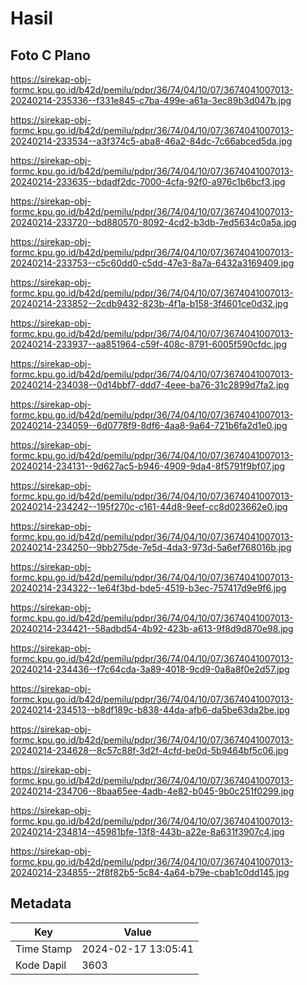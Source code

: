 # Hasil

## Foto C Plano

https://sirekap-obj-formc.kpu.go.id/b42d/pemilu/pdpr/36/74/04/10/07/3674041007013-20240214-235336--f331e845-c7ba-499e-a61a-3ec89b3d047b.jpg

https://sirekap-obj-formc.kpu.go.id/b42d/pemilu/pdpr/36/74/04/10/07/3674041007013-20240214-233534--a3f374c5-aba8-46a2-84dc-7c66abced5da.jpg

https://sirekap-obj-formc.kpu.go.id/b42d/pemilu/pdpr/36/74/04/10/07/3674041007013-20240214-233635--bdadf2dc-7000-4cfa-92f0-a976c1b6bcf3.jpg

https://sirekap-obj-formc.kpu.go.id/b42d/pemilu/pdpr/36/74/04/10/07/3674041007013-20240214-233720--bd880570-8092-4cd2-b3db-7ed5634c0a5a.jpg

https://sirekap-obj-formc.kpu.go.id/b42d/pemilu/pdpr/36/74/04/10/07/3674041007013-20240214-233753--c5c60dd0-c5dd-47e3-8a7a-6432a3169409.jpg

https://sirekap-obj-formc.kpu.go.id/b42d/pemilu/pdpr/36/74/04/10/07/3674041007013-20240214-233852--2cdb9432-823b-4f1a-b158-3f4601ce0d32.jpg

https://sirekap-obj-formc.kpu.go.id/b42d/pemilu/pdpr/36/74/04/10/07/3674041007013-20240214-233937--aa851964-c59f-408c-8791-6005f590cfdc.jpg

https://sirekap-obj-formc.kpu.go.id/b42d/pemilu/pdpr/36/74/04/10/07/3674041007013-20240214-234038--0d14bbf7-ddd7-4eee-ba76-31c2899d7fa2.jpg

https://sirekap-obj-formc.kpu.go.id/b42d/pemilu/pdpr/36/74/04/10/07/3674041007013-20240214-234059--6d0778f9-8df6-4aa8-9a64-721b6fa2d1e0.jpg

https://sirekap-obj-formc.kpu.go.id/b42d/pemilu/pdpr/36/74/04/10/07/3674041007013-20240214-234131--9d627ac5-b946-4909-9da4-8f5791f9bf07.jpg

https://sirekap-obj-formc.kpu.go.id/b42d/pemilu/pdpr/36/74/04/10/07/3674041007013-20240214-234242--195f270c-c161-44d8-9eef-cc8d023662e0.jpg

https://sirekap-obj-formc.kpu.go.id/b42d/pemilu/pdpr/36/74/04/10/07/3674041007013-20240214-234250--9bb275de-7e5d-4da3-973d-5a6ef768016b.jpg

https://sirekap-obj-formc.kpu.go.id/b42d/pemilu/pdpr/36/74/04/10/07/3674041007013-20240214-234322--1e64f3bd-bde5-4519-b3ec-757417d9e9f6.jpg

https://sirekap-obj-formc.kpu.go.id/b42d/pemilu/pdpr/36/74/04/10/07/3674041007013-20240214-234421--58adbd54-4b92-423b-a613-9f8d9d870e98.jpg

https://sirekap-obj-formc.kpu.go.id/b42d/pemilu/pdpr/36/74/04/10/07/3674041007013-20240214-234436--f7c64cda-3a89-4018-9cd9-0a8a8f0e2d57.jpg

https://sirekap-obj-formc.kpu.go.id/b42d/pemilu/pdpr/36/74/04/10/07/3674041007013-20240214-234513--b8df189c-b838-44da-afb6-da5be63da2be.jpg

https://sirekap-obj-formc.kpu.go.id/b42d/pemilu/pdpr/36/74/04/10/07/3674041007013-20240214-234628--8c57c88f-3d2f-4cfd-be0d-5b9464bf5c06.jpg

https://sirekap-obj-formc.kpu.go.id/b42d/pemilu/pdpr/36/74/04/10/07/3674041007013-20240214-234706--8baa65ee-4adb-4e82-b045-9b0c251f0299.jpg

https://sirekap-obj-formc.kpu.go.id/b42d/pemilu/pdpr/36/74/04/10/07/3674041007013-20240214-234814--45981bfe-13f8-443b-a22e-8a631f3907c4.jpg

https://sirekap-obj-formc.kpu.go.id/b42d/pemilu/pdpr/36/74/04/10/07/3674041007013-20240214-234855--2f8f82b5-5c84-4a64-b79e-cbab1c0dd145.jpg


## Metadata

| Key        | Value               |
| ---------- | ------------------- |
| Time Stamp | 2024-02-17 13:05:41 |
| Kode Dapil | 3603                |



